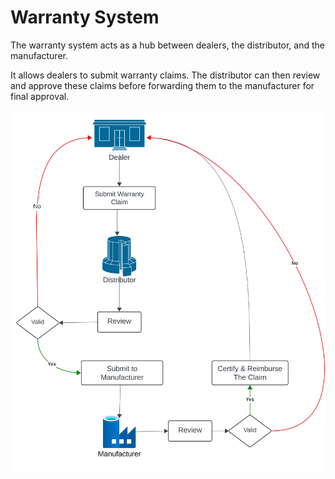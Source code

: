 # Warranty System

The warranty system acts as a hub between dealers, the distributor, and the manufacturer.  

It allows dealers to submit warranty claims. The distributor can then review and approve these claims before forwarding them to the manufacturer for final approval.

<img src="../../../assets/imgs/warranty-system.svg">